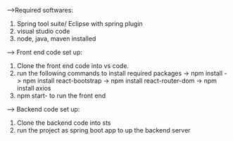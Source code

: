 -->Required softwares:
  1. Spring tool suite/ Eclipse with spring plugin
  2. visual studio code
  3. node, java, maven installed
  
--> Front end code set up:
  1. Clone the front end code into vs code.
  2. run the following commands to install required packages
    -> npm install
    -> npm install react-bootstrap
    -> npm install react-router-dom 
    -> npm install axios
  3. npm start- to run the front end 
 
--> Backend code set up:
  1. Clone the backend code into sts
  2. run the project as spring boot app to up the backend server


  
